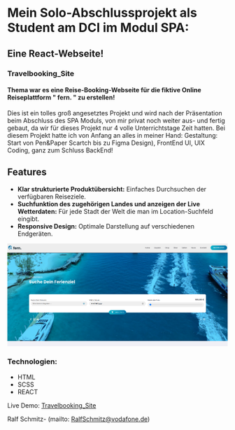 # Mein Solo-Abschlussprojekt als Student am DCI im Modul SPA: 
## Eine React-Webseite!
### Travelbooking_Site

#### Thema war es eine Reise-Booking-Webseite für die fiktive Online Reiseplattform " fern. " zu erstellen!

Dies ist ein tolles groß angesetztes Projekt und wird nach der Präsentation beim Abschluss des SPA Moduls, von mir privat noch weiter aus- und fertig gebaut, da wir für dieses Projekt nur 4 volle Unterrichtstage Zeit hatten. Bei diesem Projekt hatte ich von Anfang an alles in meiner Hand: Gestaltung: Start von Pen&Paper Scartch bis zu Figma Design), FrontEnd UI, UIX Coding, ganz zum Schluss BackEnd!
## Features

- **Klar strukturierte Produktübersicht:** Einfaches Durchsuchen der verfügbaren Reiseziele.
- **Suchfunktion des zugehörigen Landes und anzeigen der Live Wetterdaten:** Für jede Stadt der Welt die man im Location-Suchfeld eingibt.
- **Responsive Design:** Optimale Darstellung auf verschiedenen Endgeräten.

![assets/Screenshot from 2024-08-14 09-22-05.png](https://github.com/RalfSmith69/Travelbooking_Site/blob/main/Screenshot%20from%202024-08-14%2009-22-05.png)


### Technologien:

- HTML 
- SCSS 
- REACT

Live Demo: [Travelbooking_Site](https://RalfSmith69.github.io/Travelbooking_Site)

Ralf Schmitz- (mailto: RalfSchmitz@vodafone.de)
